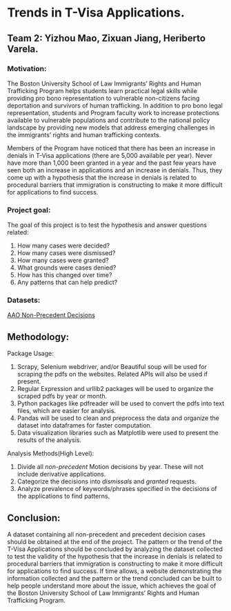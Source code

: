 # Trends in T-Visa Applications.
## Team 2: Yizhou Mao, Zixuan Jiang, Heriberto Varela.
### Motivation:
The Boston University School of Law Immigrants’ Rights and Human Trafficking Program helps students learn practical legal skills while providing pro bono representation to vulnerable non-citizens facing deportation and survivors of human trafficking. In addition to pro bono legal representation, students and Program faculty work to increase protections available to vulnerable populations and contribute to the national policy landscape by providing new models that address emerging challenges in the immigrants’ rights and human trafficking contexts.

Members of the Program have noticed that there has been an increase in denials in T-Visa applications (there are 5,000 available per year). Never have more than 1,000 been granted in a year and the past few years have seen both an increase in applications and an increase in denials. Thus, they come up with a hypothesis that the increase in denials is related to procedural barriers that immigration is constructing to make it more difficult for applications to find success.

### Project goal:
The goal of this project is to test the hypothesis and answer questions related:
  1. How many cases were decided?
  2. How many cases were dismissed?
  3. How many cases were granted?
  4. What grounds were cases denied?
  5. How has this changed over time?
  6. Any patterns that can help predict?

### Datasets: 
[AAO Non-Precedent Decisions](https://drive.google.com/drive/folders/1NNM6waXRsR6H6CXdompU1gGU9ZDfX-uh)

## Methodology:
Package Usage:
  1. Scrapy, Selenium webdriver, and/or Beautiful soup will be used for scraping the pdfs on the websites. Related APIs will also be used if present.
  2. Regular Expression and urllib2 packages will be used to organize the scraped pdfs by year or month.
  3. Python packages like pdfreader will be used to convert the pdfs into text files, which are easier for analysis.
  5. Pandas will be used to clean and preprocess the data and organize the dataset into dataframes for faster computation.
  6. Data visualization libraries such as Matplotlib were used to present the results of the analysis. 

Analysis Methods(High Level):
  1. Divide all *non-precedent* Motion decisions by year. These will not include derivative applications.
  2. Categorize the decisions into *dismissals* and *granted* requests. 
  3. Analyze prevalence of keywords/phrases specified in the decisions of the applications to find patterns.  
  
## Conclusion:
  A dataset containing all non-precedent and precedent decision cases should be obtained at the end of the project. The pattern or the trend of the T-Visa Applications should be concluded by analyzing the dataset collected to test the validity of the hypothesis that the increase in denials is related to procedural barriers that immigration is constructing to make it more difficult for applications to find success. If time allows, a website demonstrating the information collected and the pattern or the trend concluded can be built to help people understand more about the issue, which achieves the goal of the Boston University School of Law Immigrants’ Rights and Human Trafficking Program.
